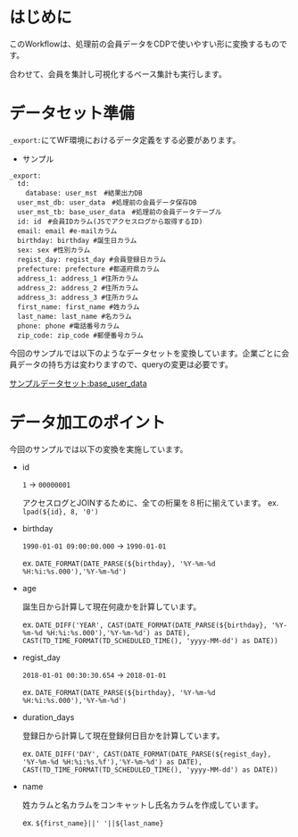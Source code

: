 # はじめに
  
このWorkflowは、処理前の会員データをCDPで使いやすい形に変換するものです。
  
合わせて、会員を集計し可視化するベース集計も実行します。
　　
# データセット準備
  
`_export:`にてWF環境におけるデータ定義をする必要があります。

- サンプル
```
_export:
  td:
    database: user_mst　#結果出力DB
  user_mst_db: user_data　#処理前の会員データ保存DB
  user_mst_tb: base_user_data　#処理前の会員データテーブル
  id: id　#会員IDカラム(JSでアクセスログから取得するID)
  email: email #e-mailカラム
  birthday: birthday #誕生日カラム
  sex: sex #性別カラム
  regist_day: regist_day #会員登録日カラム
  prefecture: prefecture #都道府県カラム
  address_1: address_1 #住所カラム
  address_2: address_2 #住所カラム
  address_3: address_3 #住所カラム
  first_name: first_name #姓カラム
  last_name: last_name #名カラム
  phone: phone #電話番号カラム
  zip_code: zip_code #郵便番号カラム
```
  
今回のサンプルでは以下のようなデータセットを変換しています。企業ごとに会員データの持ち方は変わりますので、queryの変更は必要です。
  
[サンプルデータセット:base_user_data](https://github.com/tsukaharakazuki/td/blob/master/user_mst/base_user_data.csv)
  
# データ加工のポイント
  
今回のサンプルでは以下の変換を実施しています。
  
- id
  
  `1` -> `00000001`
  
  アクセスログとJOINするために、全ての桁巣を８桁に揃えています。
  ex. `lpad(${id}, 8, '0')`
  
- birthday
  
  `1990-01-01 09:00:00.000` -> `1990-01-01`
  
  ex. `DATE_FORMAT(DATE_PARSE(${birthday}, '%Y-%m-%d %H:%i:%s.000'),'%Y-%m-%d')`
  
- age
  
  誕生日から計算して現在何歳かを計算しています。
  
  ex. `DATE_DIFF('YEAR', CAST(DATE_FORMAT(DATE_PARSE(${birthday}, '%Y-%m-%d %H:%i:%s.000'),'%Y-%m-%d') as DATE), CAST(TD_TIME_FORMAT(TD_SCHEDULED_TIME(), 'yyyy-MM-dd') as DATE))`
  
- regist_day
  
  `2018-01-01 00:30:30.654` -> `2018-01-01`
  
  ex. `DATE_FORMAT(DATE_PARSE(${birthday}, '%Y-%m-%d %H:%i:%s.000'),'%Y-%m-%d')`
  
- duration_days
  
  登録日から計算して現在登録何日目かを計算しています。
  
  ex. `DATE_DIFF('DAY', CAST(DATE_FORMAT(DATE_PARSE(${regist_day}, '%Y-%m-%d %H:%i:%s.%f'),'%Y-%m-%d') as DATE), CAST(TD_TIME_FORMAT(TD_SCHEDULED_TIME(), 'yyyy-MM-dd') as DATE))`
  
- name
  
  姓カラムと名カラムをコンキャットし氏名カラムを作成しています。
  
  ex. `${first_name}||' '||${last_name}`
